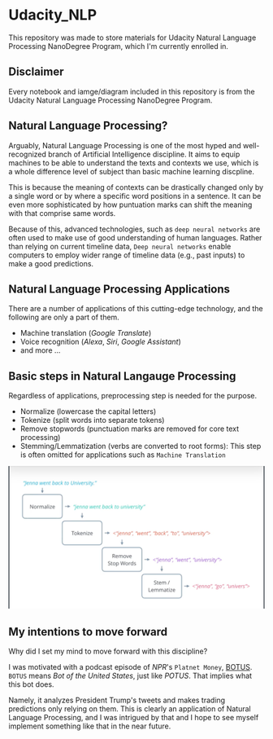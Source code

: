 # Udacity_NLP
This repository was made to store materials for Udacity Natural Language Processing NanoDegree Program, which I'm currently enrolled in.

## Disclaimer
Every notebook and iamge/diagram included in this repository is from the Udacity Natural Language Processing NanoDegree Program.

## Natural Language Processing?

Arguably, Natural Language Processing is one of the most hyped and well-recognized branch of Artificial Intelligence discipline. It aims to equip machines to be able to understand the texts and contexts we use, which is a whole difference level of subject than basic machine learning discpline. 

This is because the meaning of contexts can be drastically changed only by a single word or by where a specific word positions in a sentence. It can be even more sophisticated by how puntuation marks can shift the meaning with that comprise same words.

Because of this, advanced technologies, such as `deep neural networks` are often used to make use of good understanding of human languages. Rather than relying on current timeline data, `Deep neural networks` enable computers to employ wider range of timeline data (e.g., past inputs) to make a good predictions.


## Natural Language Processing Applications

There are a number of applications of this cutting-edge technology, and the following are only a part of them.
* Machine translation (*Google Translate*)
* Voice recognition (*Alexa*, *Siri*, *Google Assistant*)
* and more ...


## Basic steps in Natural Langauge Processing

Regardless of applications, preprocessing step is needed for the purpose.

* Normalize (lowercase the capital letters)
* Tokenize (split words into separate tokens)
* Remove stopwords (punctuation marks are removed for core text processing)
* Stemming/Lemmatization (verbs are converted to root forms): This step is often omitted for applications such as `Machine Translation`

![](https://github.com/staedi/Udacity_NLP/raw/master/NLP%20Processes.png)

## My intentions to move forward

Why did I set my mind to move forward with this discipline?

I was motivated with a podcast episode of *NPR*'s `Platnet Money`, [BOTUS](https://www.npr.org/2019/10/08/768370374/episode-763-botus). `BOTUS` means *Bot of the United States*, just like *POTUS*. That implies what this bot does. 

Namely, it analyzes President Trump's tweets and makes trading predictions only relying on them. This is clearly an application of Natural Language Processing, and I was intrigued by that and I hope to see myself implement something like that in the near future.
